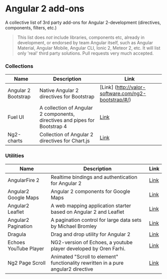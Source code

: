 # Angular 2 add-ons

A collective list of 3rd party add-ons for Angular 2-development (directives, components, filters, etc.)

> This list does *not* include libraries, components etc, already in development, or endorsed by team Angular itself, 
   such as Angular Material, Angular Mobile, Angular CLI, Ionic 2, Meteor 2, etc. It will list only 'real' third party solutions. 
   Pull requests very much accepted.
   
### Collections
| Name | Description | Link |
|---|---|---|
| Angular 2 Bootstrap | Native Angular 2 directives for Bootstrap | [Link] (http://valor-software.com/ng2-bootstrap/#/)|
| Fuel UI | A collection of Angular 2 components, directives and pipes for Bootstrap 4 | [Link](http://fuelinteractive.github.io/fuel-ui/)|
| Ng2-charts | Collection of Angular 2  directives for Chart.js | [Link](http://valor-software.com/ng2-charts/)|
   
### Utilities
| Name | Description | Link |
|---|---|---|
| AngularFire 2| Realtime bindings and authentication for Angular 2 | [Link](https://angularfire2.com/api/)|
| Angular2 Google Maps | Angular 2 components for Google Maps | [Link](https://angular-maps.com/)|
| Angular2 Leaflet | A web mapping application starter based on Angular 2 and Leaflet | [Link](https://github.com/haoliangyu/angular2-leaflet-starter)|
| Angular2 Pagination | A pagination control for large data sets by Michael Bromley | [Link](http://michaelbromley.github.io/ng2-pagination/)|
| Dragula | Drag and drop utility for Angular 2 | [Link](https://github.com/valor-software/ng2-dragula)|
| Echoes YouTube Player | NG2-version of Echoes, a youtube player developed by Oren Farhi.| [Link](https://github.com/orizens/echoes-ng2)|
| Ng2 Page Scroll | Animated "Scroll to element" functionality rewritten in a pure angular2 directive |[Link](https://github.com/Nolanus/ng2-page-scroll)|
